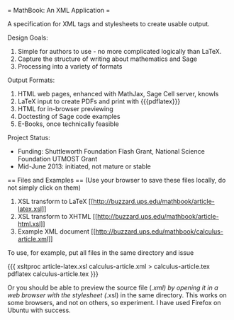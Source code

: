 = MathBook: An XML Application =

A specification for XML tags and stylesheets to create usable output.

Design Goals:

  1. Simple for authors to use - no more complicated logically than LaTeX.
  1. Capture the structure of writing about mathematics and Sage
  1. Processing into a variety of formats

Output Formats:

  1.  HTML web pages, enhanced with MathJax, Sage Cell server, knowls
  1.  LaTeX input to create PDFs and print with {{{pdflatex}}}
  1.  HTML for in-browser previewing
  1.  Doctesting of Sage code examples
  1.  E-Books, once technically feasible

Project Status:

  * Funding:  Shuttleworth Foundation Flash Grant, National Science Foundation UTMOST Grant
  * Mid-June 2013: initiated, not mature or stable


== Files and Examples ==
  (Use your browser to save these files locally, do not simply click on them)

  1. XSL transform to LaTeX [[http://buzzard.ups.edu/mathbook/article-latex.xsl]]
  1. XSL transform to XHTML [[http://buzzard.ups.edu/mathbook/article-html.xsl]]
  1. Example XML document  [[http://buzzard.ups.edu/mathbook/calculus-article.xml]]

To use, for example, put all files in the same directory and issue

{{{
xsltproc article-latex.xsl calculus-article.xml > calculus-article.tex
pdflatex calculus-article.tex
}}}

Or you should be able to preview the source file (*.xml) by opening it in a web browser with the stylesheet (*.xsl) in the same directory.  This works on some browsers, and not on others, so experiment.  I have used Firefox on Ubuntu with success.
